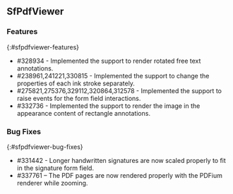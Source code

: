 ## SfPdfViewer

### Features
{:#sfpdfviewer-features}

* \#328934 - Implemented the support to render rotated free text annotations.
* \#238961,241221,330815 - Implemented the support to change the properties of each ink stroke separately.
* \#275821,275376,329112,320864,312578 - Implemented the support to raise events for the form field interactions.
* \#332736 - Implemented the support to render the image in the appearance content of rectangle annotations.

### Bug Fixes
{:#sfpdfviewer-bug-fixes}

* \#331442 - Longer handwritten signatures are now scaled properly to fit in the signature form field.
* \#337761 – The PDF pages are now rendered properly with the PDFium renderer while zooming.